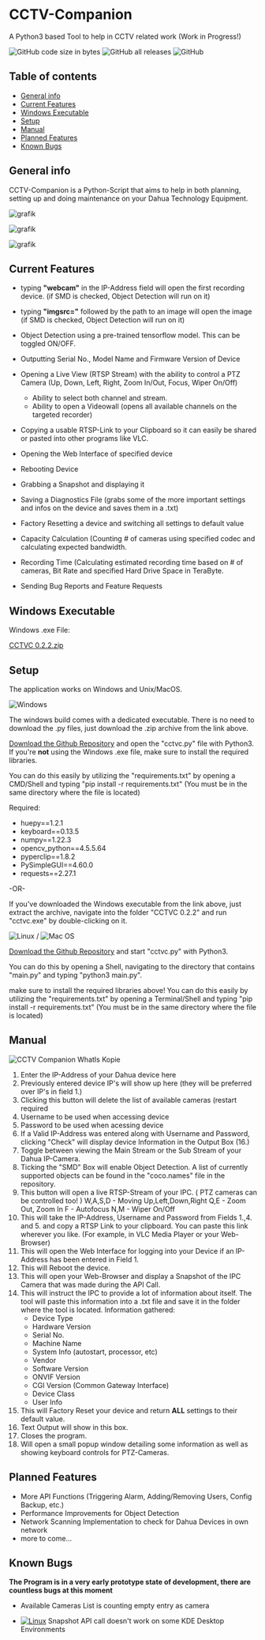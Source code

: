 

# CCTV-Companion
A Python3 based Tool to help in CCTV related work
(Work in Progress!)

![GitHub code size in bytes](https://img.shields.io/github/languages/code-size/ColditzColligula/CCTV-Companion?style=plastic)
![GitHub all releases](https://img.shields.io/github/downloads/ColditzColligula/CCTV-Companion/total)
![GitHub](https://img.shields.io/github/license/ColditzColligula/CCTV-Companion)

## Table of contents
* [General info](#general-info)
* [Current Features](#current-features)
* [Windows Executable](#windows-executable)
* [Setup](#setup)
* [Manual](#manual)
* [Planned Features](#planned-features)
* [Known Bugs](#known-bugs)

## General info

CCTV-Companion is a Python-Script that aims to help in both planning, setting up and doing maintenance on your Dahua Technology Equipment.

![grafik](https://user-images.githubusercontent.com/79027579/168796062-2162dbff-3abe-4c61-86d7-575506e1a7b2.png)

![grafik](https://user-images.githubusercontent.com/79027579/177124403-006b4878-03f1-4142-9c3c-3ca8559cd334.png)


![grafik](https://user-images.githubusercontent.com/79027579/168796521-80777135-f4de-44cd-ba17-79065720aeed.png)


## Current Features

- typing **"webcam"** in the IP-Address field will open the first recording device. (if SMD is checked, Object Detection will run on it)
- typing **"imgsrc="** followed by the path to an image will open the image (if SMD is checked, Object Detection will run on it)

- Object Detection using a pre-trained tensorflow model. This can be toggled ON/OFF.
- Outputting Serial No., Model Name and Firmware Version of Device
- Opening a Live View (RTSP Stream) with the ability to control a PTZ Camera (Up, Down, Left, Right, Zoom In/Out, Focus, Wiper On/Off)
   - Ability to select both channel and stream.
   - Ability to open a Videowall (opens all available channels on the targeted recorder)
- Copying a usable RTSP-Link to your Clipboard so it can easily be shared or pasted into other programs like VLC.
- Opening the Web Interface of specified device
- Rebooting Device
- Grabbing a Snapshot and displaying it
- Saving a Diagnostics File (grabs some of the more important settings and infos on the device and saves them in a .txt)
- Factory Resetting a device and switching all settings to default value
- Capacity Calculation (Counting # of cameras using specified codec and calculating expected bandwidth.
- Recording Time (Calculating estimated recording time based on # of cameras, Bit Rate and specified Hard Drive Space in TeraByte.
- Sending Bug Reports and Feature Requests

## Windows Executable

Windows .exe File:

[CCTVC 0.2.2.zip](https://www.dropbox.com/s/y713j25a0srn38t/CCTVC%200.2.2.zip?raw=1)

## Setup

The application works on Windows and Unix/MacOS.


![Windows](https://img.shields.io/badge/Windows-0078D6?style=for-the-badge&logo=windows&logoColor=white)

The windows build comes with a dedicated executable. There is no need to download the .py files, just download the .zip archive from the link above.

[Download the Github Repository](https://github.com/ColditzColligula/CCTV-Companion/archive/refs/heads/main.zip) and open the "cctvc.py" file with Python3.
If you're **not** using the Windows .exe file, make sure to install the required libraries.

You can do this easily by utilizing the "requirements.txt" by opening a CMD/Shell and typing "pip install -r requirements.txt" (You must be in the same directory where the file is located)

Required:
- huepy==1.2.1
- keyboard==0.13.5
- numpy==1.22.3
- opencv_python==4.5.5.64
- pyperclip==1.8.2
- PySimpleGUI==4.60.0
- requests==2.27.1

-OR-

If you've downloaded the Windows executable from the link above, just extract the archive, navigate into the folder "CCTVC 0.2.2" and run "cctvc.exe" by double-clicking on it.

![Linux](https://img.shields.io/badge/Linux-FCC624?style=for-the-badge&logo=linux&logoColor=black) / ![Mac OS](https://img.shields.io/badge/mac%20os-000000?style=for-the-badge&logo=macos&logoColor=F0F0F0)


[Download the Github Repository](https://github.com/ColditzColligula/CCTV-Companion/archive/refs/heads/main.zip) and start "cctvc.py" with Python3.

You can do this by opening a Shell, navigating to the directory that contains "main.py" and typing "python3 main.py".

make sure to install the required libraries above! You can do this easily by utilizing the "requirements.txt" by opening a Terminal/Shell and typing "pip install -r requirements.txt" (You must be in the same directory where the file is located)

## Manual

![CCTV Companion WhatIs Kopie](https://user-images.githubusercontent.com/79027579/168801197-140f42b9-5e07-4537-80c5-dc652385e16c.png)

1. Enter the IP-Address of your Dahua device here
2. Previously entered device IP's will show up here (they will be preferred over IP's in field 1.)
3. Clicking this button will delete the list of available cameras (restart required
4. Username to be used when accessing device
5. Password to be used when acessing device
6. If a Valid IP-Address was entered along with Username and Password, clicking "Check" will display device Information in the Output Box (16.)
7. Toggle between viewing the Main Stream or the Sub Stream of your Dahua IP-Camera.
8. Ticking the "SMD" Box will enable Object Detection. A list of currently supported objects can be found in the "coco.names" file in the repository.
9. This button will open a live RTSP-Stream of your IPC. ( PTZ cameras can be controlled too! )
      W,A,S,D - Moving Up,Left,Down,Right
      Q,E     - Zoom Out, Zoom In
      F       - Autofocus
      N,M     - Wiper On/Off
10. This will take the IP-Address, Username and Password from Fields 1.,4. and 5. and copy a RTSP Link to your clipboard. You can paste this link wherever you like. (For example, in VLC Media Player or your Web-Browser)
11. This will open the Web Interface for logging into your Device if an IP-Address has been entered in Field 1.
12. This will Reboot the device.
13. This will open your Web-Browser and display a Snapshot of the IPC Camera that was made during the API Call.
14. This will instruct the IPC to provide a lot of information about itself. The tool will paste this information into a .txt file and save it in the folder where the tool is located.
      Information gathered:
      - Device Type
      - Hardware Version
      - Serial No.
      - Machine Name
      - System Info (autostart, processor, etc)
      - Vendor
      - Software Version
      - ONVIF Version
      - CGI Version (Common Gateway Interface)
      - Device Class
      - User Info
15. This will Factory Reset your device and return **ALL** settings to their default value.
16. Text Output will show in this box.
17. Closes the program.
18. Will open a small popup window detailing some information as well as showing keyboard controls for PTZ-Cameras.
## Planned Features

- More API Functions (Triggering Alarm, Adding/Removing Users, Config Backup, etc.)
- Performance Improvements for Object Detection
- Network Scanning Implementation to check for Dahua Devices in own network
- more to come...

## Known Bugs

**The Program is in a very early prototype state of development, there are countless bugs at this moment**

- Available Cameras List is counting empty entry as camera

- [![Linux](https://svgshare.com/i/Zhy.svg)](https://svgshare.com/i/Zhy.svg) Snapshot API call doesn't work on some KDE Desktop Environments
